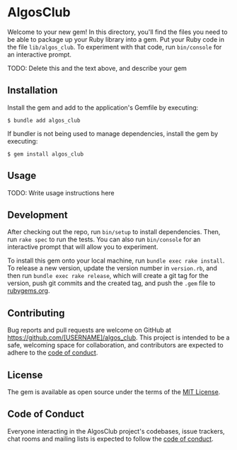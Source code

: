 # AlgosClub

Welcome to your new gem! In this directory, you'll find the files you need to be able to package up your Ruby library into a gem. Put your Ruby code in the file `lib/algos_club`. To experiment with that code, run `bin/console` for an interactive prompt.

TODO: Delete this and the text above, and describe your gem

## Installation

Install the gem and add to the application's Gemfile by executing:

    $ bundle add algos_club

If bundler is not being used to manage dependencies, install the gem by executing:

    $ gem install algos_club

## Usage

TODO: Write usage instructions here

## Development

After checking out the repo, run `bin/setup` to install dependencies. Then, run `rake spec` to run the tests. You can also run `bin/console` for an interactive prompt that will allow you to experiment.

To install this gem onto your local machine, run `bundle exec rake install`. To release a new version, update the version number in `version.rb`, and then run `bundle exec rake release`, which will create a git tag for the version, push git commits and the created tag, and push the `.gem` file to [rubygems.org](https://rubygems.org).

## Contributing

Bug reports and pull requests are welcome on GitHub at https://github.com/[USERNAME]/algos_club. This project is intended to be a safe, welcoming space for collaboration, and contributors are expected to adhere to the [code of conduct](https://github.com/[USERNAME]/algos_club/blob/main/CODE_OF_CONDUCT.md).

## License

The gem is available as open source under the terms of the [MIT License](https://opensource.org/licenses/MIT).

## Code of Conduct

Everyone interacting in the AlgosClub project's codebases, issue trackers, chat rooms and mailing lists is expected to follow the [code of conduct](https://github.com/[USERNAME]/algos_club/blob/main/CODE_OF_CONDUCT.md).
